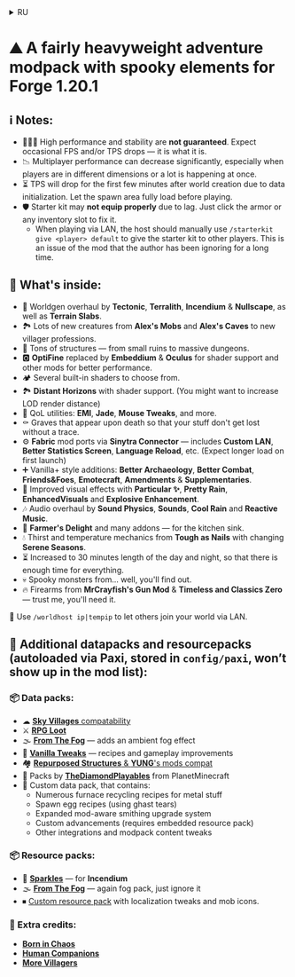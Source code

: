 <details>
<summary>RU</summary>

# ⛰ Достаточно тяжёлый **приключенческий** модпак с **жуткими** элементами для **Forge** 1.20.1

## ℹ️ Примечания:

- 🤷🏻‍♂️ Я **не гарантирую** высокую производительность или стабильность. Возможны случайные падения FPS и/или TPS, и, увы, с этим ничего не поделать.
- 📉 В сетевой игре производительность может значительно снижаться, особенно если игроки находятся в разных измерениях или происходят несколько игровых событий одновременно.
- ⏳ При создании нового мира TPS сильно проседает в первые минуты — происходит инициализация большого количества данных. Рекомендую подождать, пока загрузится стартовая область.
- 🛡 Стартовый набор в новом мире **может забыть** про броню из-за лагов. Решение: кликните по любому слоту брони или инвентаря для обновления.
  - При игре по локальной сети для выдачи стартового набора другим игрокам хосту следует вручную использовать `/starterkit give <игрок> default`. Это проблема мода, которую автор уже давно игнорирует.

## 📃 Что внутри:

- 🧭 Обновлённая генерация мира от **Tectonic**, **Terralith**, **Incendium** и **Nullscape**, а также **Terrain Slabs**.
- 🏞 Множество новых существ от мобов из **Alex's Mobs** и **Alex's Caves** до новых профессий селян.
- 🏰 Масса структур — от мелких руин до крупных подземелий.
- 🅾 Замена **OptiFine** с **Embeddium** и **Oculus** для поддержки шейдеров и другие моды для лучшей производительности.
- 🏕️ Несколько предустановленных шейдеров для разных визуальных предпочтений.
- 🏞 **Distant Horizons** с поддержкой шейдеров. (Возможно, вам захочется увеличить дальность прорисовки)
- 🧳 Утилиты качества жизни: **EMI**, **Jade**, **Mouse Tweaks** и другие.
- ⚰ Могилы, появляющиеся при смерти, чтобы ваши вещи не потерялись бесследно.
- ⚙ Порты **Fabric**-модов через **Sinytra Connector** — **Custom LAN**, **Better Statistics Screen**, **Language Reload** и другие. (При первом запуске возможна задержка из-за динамической сборки)
- ➕ Расширения в стиле Vanilla+: **Better Archaeology**, **Better Combat**, **Friends&Foes**, **Emotecraft**, **Amendments** и **Supplementaries**.
- 🎥 Улучшенные визуальные эффекты от **Particular ✨**, **Pretty Rain**, **EnhancedVisuals** и **Explosive Enhancement**.
- 🎶 Переработка звука с **Sound Physics**, **Sounds**, **Cool Rain** и **Reactive Music**.
- 🍳 **Farmer's Delight** и множество его дополнений — кухонное раздолье.
- 💧 Механика жажды и температуры из **Tough as Nails** со сменяющимися сезонами года из **Serene Seasons**.
- ⏳ Увеличенная до 30 минут продолжительность дня и ночи, чтобы на всё хватало времени.
- 💀 Жуткие монстры из... лучше узнать самому.
- 🔥 Огнестрел из **MrCrayfish's Gun Mod** и **Timeless and Classics Zero** — поверьте, оно вам пригодится.

📡 Используйте `/worldhost ip|tempip`, чтобы другие игроки могли подключиться к вашему миру по локальной сети.

## 📝 Дополнительные данные и ресурсы (загружаются автоматически через **Paxi**, расположены в `config/paxi`, не отображаются в списке модов):

### 📦 Наборы данных:

- ☁ [Совместимости для **Sky Villages**](https://www.curseforge.com/minecraft/search?page=1&pageSize=50&sortBy=relevancy&class=texture-packs&search=Sky+Villages+Compat)
- ⚔ [**RPG Loot**](https://modrinth.com/datapack/rpg-loot)
- 🌫 [**From The Fog**](https://modrinth.com/datapack/from-the-fog) — атмосферный туман
- 🌳 [**Vanilla Tweaks**](https://vanillatweaks.net) — рецепты и геймплейные улучшения
- 🏘 [Совместимости **Repurposed Structures** и модов **YUNG**'а](https://modrinth.com/datapacks?q=Repurposed+Structures+Better&v=1.20.1)
- 💎 Наборы от [**TheDiamondPlayables**](https://www.planetminecraft.com/collection/148146/thediamondplayables-s-datapacks)
- 🔁 Пользовательский набор данных, содержащий:
  - Многочисленные рецепты переработки металлических предметов в печи
  - Рецепты яиц призыва (используя слёзы гаста)
  - Расширенную систему кузнечных улучшений с поддержкой модов
  - Пользовательские достижения (требуется встроенный набор ресурсов)
  - Прочие интеграции и правки содержимого модпака

### 📦 Наборы ресурсов:

- 🌟 [**Sparkles**](https://modrinth.com/resourcepack/sparkles) — для **Incendium**
- 🌫 [**From The Fog**](https://modrinth.com/datapack/from-the-fog) — ещё один набор с туманом, не обращайте внимания
- ⏹ [Пользовательский набор ресурсов](https://github.com/mpustovoi/Translations-For-Mods) с правками локализации и иконками мобов.

### 🔗 Дополнительные упоминания:

- [**Born in Chaos**](https://www.curseforge.com/minecraft/mc-mods/born-in-chaos)
- [**Human Companions**](https://www.curseforge.com/minecraft/mc-mods/human-companions)
- [**More Villagers**](https://www.curseforge.com/minecraft/mc-mods/more-villagers)

</details>

# ⛰ A fairly heavyweight **adventure** modpack with **spooky** elements for **Forge** 1.20.1

## ℹ️ Notes:

- 🤷🏻‍♂️ High performance and stability are **not guaranteed**. Expect occasional FPS and/or TPS drops — it is what it is.
- 📉 Multiplayer performance can decrease significantly, especially when players are in different dimensions or a lot is happening at once.
- ⏳ TPS will drop for the first few minutes after world creation due to data initialization. Let the spawn area fully load before playing.
- 🛡 Starter kit may **not equip properly** due to lag. Just click the armor or any inventory slot to fix it.
  - When playing via LAN, the host should manually use `/starterkit give <player> default` to give the starter kit to other players. This is an issue of the mod that the author has been ignoring for a long time.

## 📃 What's inside:

- 🧭 Worldgen overhaul by **Tectonic**, **Terralith**, **Incendium** & **Nullscape**, as well as **Terrain Slabs**.
- 🏞 Lots of new creatures from **Alex's Mobs** and **Alex's Caves** to new villager professions.
- 🏰 Tons of structures — from small ruins to massive dungeons.
- 🅾 **OptiFine** replaced by **Embeddium** & **Oculus** for shader support and other mods for better performance.
- 🏕️ Several built-in shaders to choose from.
- 🏞 **Distant Horizons** with shader support. (You might want to increase LOD render distance)
- 🧳 QoL utilities: **EMI**, **Jade**, **Mouse Tweaks**, and more.
- ⚰ Graves that appear upon death so that your stuff don't get lost without a trace.
- ⚙ **Fabric** mod ports via **Sinytra Connector** — includes **Custom LAN**, **Better Statistics Screen**, **Language Reload**, etc. (Expect longer load on first launch)
- ➕ Vanilla+ style additions: **Better Archaeology**, **Better Combat**, **Friends&Foes**, **Emotecraft**, **Amendments** & **Supplementaries**.
- 🎥 Improved visual effects with **Particular ✨**, **Pretty Rain**, **EnhancedVisuals** and **Explosive Enhancement**.
- 🎶 Audio overhaul by **Sound Physics**, **Sounds**, **Cool Rain** and **Reactive Music**.
- 🍳 **Farmer's Delight** and many addons — for the kitchen sink.
- 💧 Thirst and temperature mechanics from **Tough as Nails** with changing **Serene Seasons**.
- ⏳ Increased to 30 minutes length of the day and night, so that there is enough time for everything.
- 💀 Spooky monsters from... well, you'll find out.
- 🔥 Firearms from **MrCrayfish's Gun Mod** & **Timeless and Classics Zero** — trust me, you'll need it.

📡 Use `/worldhost ip|tempip` to let others join your world via LAN.

## 📝 Additional datapacks and resourcepacks (autoloaded via **Paxi**, stored in `config/paxi`, won’t show up in the mod list):

### 📦 Data packs:

- ☁ [**Sky Villages** compatability](https://www.curseforge.com/minecraft/search?page=1&pageSize=50&sortBy=relevancy&class=texture-packs&search=Sky+Villages+Compat)
- ⚔ [**RPG Loot**](https://modrinth.com/datapack/rpg-loot)
- 🌫 [**From The Fog**](https://modrinth.com/datapack/from-the-fog) — adds an ambient fog effect
- 🌳 [**Vanilla Tweaks**](https://vanillatweaks.net) — recipes and gameplay improvements
- 🏘 [**Repurposed Structures** & **YUNG**'s mods compat](https://modrinth.com/datapacks?q=Repurposed+Structures+Better&v=1.20.1)
- 💎 Packs by [**TheDiamondPlayables**](https://www.planetminecraft.com/collection/148146/thediamondplayables-s-datapacks) from PlanetMinecraft
- 🔁 Сustom data pack, that contains:
  - Numerous furnace recycling recipes for metal stuff
  - Spawn egg recipes (using ghast tears)
  - Expanded mod-aware smithing upgrade system
  - Custom advancements (requires embedded resource pack)
  - Other integrations and modpack content tweaks

### 📦 Resource packs:

- 🌟 [**Sparkles**](https://modrinth.com/resourcepack/sparkles) — for **Incendium**
- 🌫 [**From The Fog**](https://modrinth.com/datapack/from-the-fog) — again fog pack, just ignore it
- ⏹ [Custom resource pack](https://github.com/mpustovoi/Translations-For-Mods) with localization tweaks and mob icons.

### 🔗 Extra credits:

- [**Born in Chaos**](https://www.curseforge.com/minecraft/mc-mods/born-in-chaos)
- [**Human Companions**](https://www.curseforge.com/minecraft/mc-mods/human-companions)
- [**More Villagers**](https://www.curseforge.com/minecraft/mc-mods/more-villagers)
